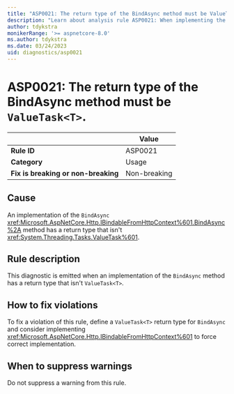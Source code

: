 ```yaml
---
title: "ASP0021: The return type of the BindAsync method must be ValueTask<T>"
description: "Learn about analysis rule ASP0021: When implementing the BindAsync(...) method, the return type must be ValueTask<T>."
author: tdykstra
monikerRange: '>= aspnetcore-8.0'
ms.author: tdykstra
ms.date: 03/24/2023
uid: diagnostics/asp0021
---
```

# ASP0021: The return type of the BindAsync method must be `ValueTask<T>`.

| | Value |
|-|-|
| **Rule ID** |ASP0021|
| **Category** |Usage|
| **Fix is breaking or non-breaking** |Non-breaking|

## Cause

An implementation of the `BindAsync` <xref:Microsoft.AspNetCore.Http.IBindableFromHttpContext%601.BindAsync%2A> method has a return type that isn't <xref:System.Threading.Tasks.ValueTask%601>.

## Rule description

This diagnostic is emitted when an implementation of the `BindAsync` method has a return type that isn't `ValueTask<T>`.

## How to fix violations

To fix a violation of this rule, define a `ValueTask<T>` return type for `BindAsync` and consider implementing <xref:Microsoft.AspNetCore.Http.IBindableFromHttpContext%601> to force correct implementation.

## When to suppress warnings

Do not suppress a warning from this rule.
